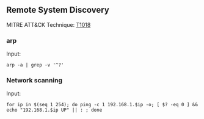 ## Remote System Discovery

MITRE ATT&CK Technique: [T1018](https://attack.mitre.org/wiki/Technique/T1018)


### arp

Input:

    arp -a | grep -v '^?'


### Network scanning


Input:

    for ip in $(seq 1 254); do ping -c 1 192.168.1.$ip -o; [ $? -eq 0 ] && echo "192.168.1.$ip UP" || : ; done
